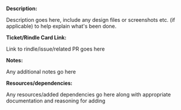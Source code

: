 **Description:**

Description goes here, include any design files or screenshots etc. (if applicable) to help explain what's been done. 

**Ticket/Rindle Card Link:** 

Link to rindle/issue/related PR goes here

**Notes:**

Any additional notes go here

**Resources/dependencies:**

Any resources/added dependencies go here along with appropriate documentation and reasoning for adding
